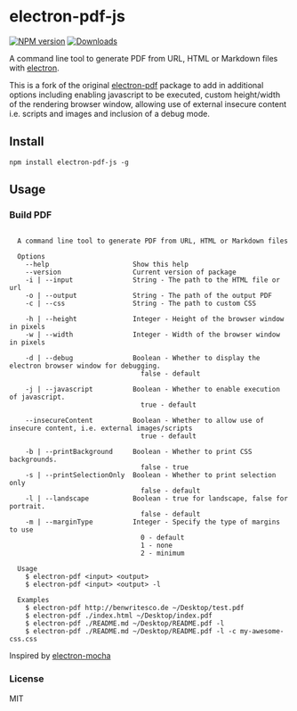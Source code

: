 electron-pdf-js
===============

[![NPM version][npm-image]][npm-url]
[![Downloads][downloads-image]][downloads-url]


A command line tool to generate PDF from URL, HTML or Markdown files with [electron](http://electron.atom.io/).

This is a fork of the original [electron-pdf](https://github.com/fraserxu/electron-pdf) package to add in additional
options including enabling javascript to be executed, custom height/width of the rendering browser window, allowing
use of external insecure content i.e. scripts and images and inclusion of a debug mode.

Install
-------

```
npm install electron-pdf-js -g
```

Usage
-----

### Build PDF

```

  A command line tool to generate PDF from URL, HTML or Markdown files

  Options
    --help                     Show this help
    --version                  Current version of package
    -i | --input               String - The path to the HTML file or url
    -o | --output              String - The path of the output PDF
    -c | --css                 String - The path to custom CSS

    -h | --height              Integer - Height of the browser window in pixels
    -w | --width               Integer - Width of the browser window in pixels

    -d | --debug               Boolean - Whether to display the electron browser window for debugging.
                                 false - default

    -j | --javascript          Boolean - Whether to enable execution of javascript.
                                 true - default

    --insecureContent          Boolean - Whether to allow use of insecure content, i.e. external images/scripts
                                 true - default

    -b | --printBackground     Boolean - Whether to print CSS backgrounds.
                                 false - true
    -s | --printSelectionOnly  Boolean - Whether to print selection only
                                 false - default
    -l | --landscape           Boolean - true for landscape, false for portrait.
                                 false - default
    -m | --marginType          Integer - Specify the type of margins to use
                                 0 - default
                                 1 - none
                                 2 - minimum

  Usage
    $ electron-pdf <input> <output>
    $ electron-pdf <input> <output> -l

  Examples
    $ electron-pdf http://benwritesco.de ~/Desktop/test.pdf
    $ electron-pdf ./index.html ~/Desktop/index.pdf
    $ electron-pdf ./README.md ~/Desktop/README.pdf -l
    $ electron-pdf ./README.md ~/Desktop/README.pdf -l -c my-awesome-css.css

```

Inspired by [electron-mocha](https://github.com/jprichardson/electron-mocha)

### License

MIT

[npm-image]: https://img.shields.io/npm/v/electron-pdf-js.svg?style=flat-square
[npm-url]: https://npmjs.org/package/electron-pdf-js
[downloads-image]: http://img.shields.io/npm/dm/electron-pdf-js.svg?style=flat-square
[downloads-url]: https://npmjs.org/package/electron-pdf-js
